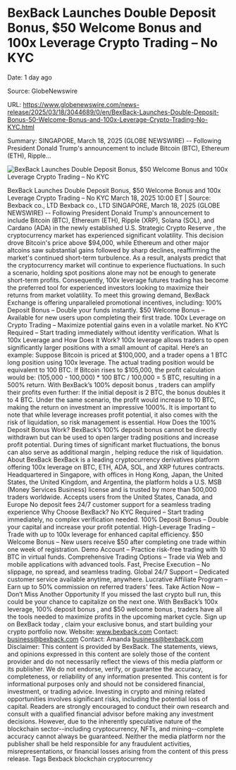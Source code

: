# BexBack Launches Double Deposit Bonus, $50 Welcome Bonus and 100x Leverage Crypto Trading – No KYC

Date: 1 day ago

Source: GlobeNewswire

URL: https://www.globenewswire.com/news-release/2025/03/18/3044689/0/en/BexBack-Launches-Double-Deposit-Bonus-50-Welcome-Bonus-and-100x-Leverage-Crypto-Trading-No-KYC.html

Summary:         SINGAPORE, March  18, 2025  (GLOBE NEWSWIRE) -- Following President Donald Trump's announcement to include Bitcoin (BTC), Ethereum (ETH), Ripple...

![BexBack Launches Double Deposit Bonus, $50 Welcome Bonus and 100x Leverage Crypto Trading – No KYC](https://ml.globenewswire.com/Resource/Download/f47f4d3f-3b6c-4732-930a-6dec4386cb9c)

BexBack Launches Double Deposit Bonus, $50 Welcome Bonus and 100x Leverage Crypto Trading – No KYC March 18, 2025 10:00 ET | Source: Bexback co., LTD Bexback co., LTD SINGAPORE, March 18, 2025 (GLOBE NEWSWIRE) -- Following President Donald Trump's announcement to include Bitcoin (BTC), Ethereum (ETH), Ripple (XRP), Solana (SOL), and Cardano (ADA) in the newly established U.S. Strategic Crypto Reserve , the cryptocurrency market has experienced significant volatility. This decision drove Bitcoin's price above $94,000, while Ethereum and other major altcoins saw substantial gains followed by sharp declines, reaffirming the market's continued short-term turbulence. As a result, analysts predict that the cryptocurrency market will continue to experience fluctuations. In such a scenario, holding spot positions alone may not be enough to generate short-term profits. Consequently, 100x leverage futures trading has become the preferred tool for experienced investors looking to maximize their returns from market volatility. To meet this growing demand, BexBack Exchange is offering unparalleled promotional incentives, including: 100% Deposit Bonus – Double your funds instantly. $50 Welcome Bonus – Available for new users upon completing their first trade. 100x Leverage on Crypto Trading – Maximize potential gains even in a volatile market. No KYC Required – Start trading immediately without identity verification. What Is 100x Leverage and How Does It Work? 100x leverage allows traders to open significantly larger positions with a small amount of capital. Here’s an example: Suppose Bitcoin is priced at $100,000, and a trader opens a 1 BTC long position using 100x leverage. The actual trading position would be equivalent to 100 BTC. If Bitcoin rises to $105,000, the profit calculation would be: (105,000 - 100,000) * 100 BTC / 100,000 = 5 BTC, resulting in a 500% return. With BexBack’s 100% deposit bonus , traders can amplify their profits even further: If the initial deposit is 2 BTC, the bonus doubles it to 4 BTC. Under the same scenario, the profit would increase to 10 BTC, making the return on investment an impressive 1000%. It is important to note that while leverage increases profit potential, it also comes with the risk of liquidation, so risk management is essential. How Does the 100% Deposit Bonus Work? BexBack’s 100% deposit bonus cannot be directly withdrawn but can be used to open larger trading positions and increase profit potential. During times of significant market fluctuations, the bonus can also serve as additional margin , helping reduce the risk of liquidation. About BexBack BexBack is a leading cryptocurrency derivatives platform offering 100x leverage on BTC, ETH, ADA, SOL, and XRP futures contracts. Headquartered in Singapore, with offices in Hong Kong, Japan, the United States, the United Kingdom, and Argentina, the platform holds a U.S. MSB (Money Services Business) license and is trusted by more than 500,000 traders worldwide. Accepts users from the United States, Canada, and Europe No deposit fees 24/7 customer support for a seamless trading experience Why Choose BexBack? No KYC Required – Start trading immediately, no complex verification needed. 100% Deposit Bonus – Double your capital and increase your profit potential. High-Leverage Trading – Trade with up to 100x leverage for enhanced capital efficiency. $50 Welcome Bonus – New users receive $50 after completing one trade within one week of registration. Demo Account – Practice risk-free trading with 10 BTC in virtual funds. Comprehensive Trading Options – Trade via Web and mobile applications with advanced tools. Fast, Precise Execution – No slippage, no spread, and seamless trading. Global 24/7 Support – Dedicated customer service available anytime, anywhere. Lucrative Affiliate Program – Earn up to 50% commission on referred traders' fees. Take Action Now – Don’t Miss Another Opportunity If you missed the last crypto bull run, this could be your chance to capitalize on the next one. With BexBack’s 100x leverage, 100% deposit bonus , and $50 welcome bonus , traders have all the tools needed to maximize profits in the upcoming market cycle. Sign up on BexBack today , claim your exclusive bonus, and start building your crypto portfolio now. Website: www.bexback.com Contact: business@bexback.com Contact: Amanda business@bexback.com Disclaimer: This content is provided by BexBack. The statements, views, and opinions expressed in this content are solely those of the content provider and do not necessarily reflect the views of this media platform or its publisher. We do not endorse, verify, or guarantee the accuracy, completeness, or reliability of any information presented. This content is for informational purposes only and should not be considered financial, investment, or trading advice. Investing in crypto and mining related opportunities involves significant risks, including the potential loss of capital. Readers are strongly encouraged to conduct their own research and consult with a qualified financial advisor before making any investment decisions. However, due to the inherently speculative nature of the blockchain sector--including cryptocurrency, NFTs, and mining--complete accuracy cannot always be guaranteed. Neither the media platform nor the publisher shall be held responsible for any fraudulent activities, misrepresentations, or financial losses arising from the content of this press release. Tags Bexback blockchain cryptocurrency
